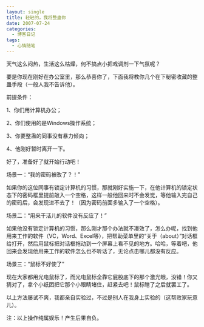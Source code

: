```yaml
---
layout: single
title: 轻轻的，我将整蛊你
date: 2007-07-24
categories:
  - 博客日记
tags:
  - 心情随笔
---
```


天气这么闷热，生活这么枯燥，何不搞点小把戏调剂一下气氛呢？

要是你现在刚好在办公室里，那么恭喜你了，下面我将教你几个在下秘密收藏的整蛊手段（一般人我不告诉他）。

前提条件：

1、你们用计算机办公；

2、你们使用的是Windows操作系统；

3、你要整蛊的同事没有暴力倾向；

4、他刚好暂时离开一下。

好了，准备好了就开始行动吧！

场景一：“我的密码被改了？！”

如果你的这位同事有锁定计算机的习惯，那就刚好实施一下，在他计算机的锁定状态下的密码框里提前敲入一个空格，这样一般他回来时不会发觉，等他输入完自己的密码后，会发现进不去了！（因为密码前面多输入了一个空格）。

场景二：“用来干活儿的软件没有反应了！”

如果他没有锁定计算机的习惯，那么刚才那个办法就不凑效了，怎么办呢，找到他用来工作的软件（VC，Word、Excel等），把帮助菜单里的“关于（about）”对话框给打开，然后用鼠标把对话框拖动到一个屏幕上看不见的地方。哈哈，等着吧，他回来会发现他用来工作的软件怎么也不听话了，无论点击哪儿都没有反应。

场景三：“鼠标不好使了”

现在大家都用光电鼠标了，而光电鼠标全靠它屁股底下的那个激光眼，没错！你又猜对了，拿个小纸团把它那个小眼睛堵住，赶紧去吧！鼠标瞎了之后就罢工了。

以上方法屡试不爽，我都亲自实验过，不过是别人在我身上实验的（这帮败家玩意儿）。

注：以上操作纯属娱乐！产生后果自负。
